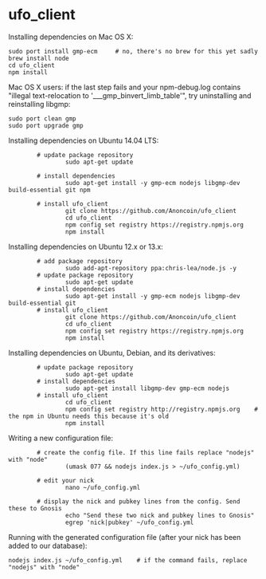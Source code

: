 ufo_client
==========

Installing dependencies on Mac OS X:

```
sudo port install gmp-ecm     # no, there's no brew for this yet sadly
brew install node
cd ufo_client
npm install
```

Mac OS X users: if the last step fails and your npm-debug.log contains "illegal text-relocation to '___gmp_binvert_limb_table'", try uninstalling and reinstalling libgmp:

```
sudo port clean gmp
sudo port upgrade gmp
```

Installing dependencies on Ubuntu 14.04 LTS:
```
        # update package repository
                sudo apt-get update

        # install dependencies
                sudo apt-get install -y gmp-ecm nodejs libgmp-dev build-essential git npm

        # install ufo_client
                git clone https://github.com/Anoncoin/ufo_client
                cd ufo_client
                npm config set registry https://registry.npmjs.org
                npm install
```

Installing dependencies on Ubuntu 12.x or 13.x:
```
        # add package repository
                sudo add-apt-repository ppa:chris-lea/node.js -y
        # update package repository
                sudo apt-get update
        # install dependencies
                sudo apt-get install -y gmp-ecm nodejs libgmp-dev build-essential git    
        # install ufo_client
                git clone https://github.com/Anoncoin/ufo_client
                cd ufo_client
                npm config set registry https://registry.npmjs.org
                npm install
```

Installing dependencies on Ubuntu, Debian, and its derivatives:
```
        # update package repository
                sudo apt-get update
        # install dependencies
                sudo apt-get install libgmp-dev gmp-ecm nodejs
        # install ufo_client
                cd ufo_client
                npm config set registry http://registry.npmjs.org    # the npm in Ubuntu needs this because it's old
                npm install
```

Writing a new configuration file:
```
        # create the config file. If this line fails replace "nodejs" with "node"
                (umask 077 && nodejs index.js > ~/ufo_config.yml)

        # edit your nick
                nano ~/ufo_config.yml

        # display the nick and pubkey lines from the config. Send these to Gnosis
                echo "Send these two nick and pubkey lines to Gnosis"
                egrep 'nick|pubkey' ~/ufo_config.yml
```

Running with the generated configuration file (after your nick has been added to our database):
```
nodejs index.js ~/ufo_config.yml    # if the command fails, replace "nodejs" with "node"
```
